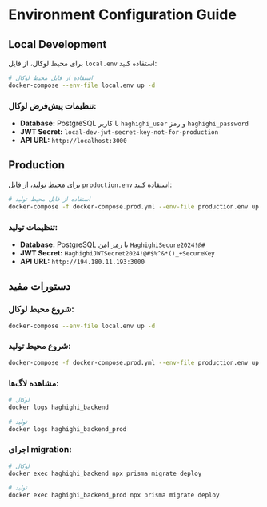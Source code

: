# Environment Configuration Guide

## Local Development

برای محیط لوکال، از فایل `local.env` استفاده کنید:

```bash
# استفاده از فایل محیط لوکال
docker-compose --env-file local.env up -d
```

### تنظیمات پیش‌فرض لوکال:
- **Database:** PostgreSQL با کاربر `haghighi_user` و رمز `haghighi_password`
- **JWT Secret:** `local-dev-jwt-secret-key-not-for-production`
- **API URL:** `http://localhost:3000`

## Production

برای محیط تولید، از فایل `production.env` استفاده کنید:

```bash
# استفاده از فایل محیط تولید
docker-compose -f docker-compose.prod.yml --env-file production.env up -d
```

### تنظیمات تولید:
- **Database:** PostgreSQL با رمز امن `HaghighiSecure2024!@#`
- **JWT Secret:** `HaghighiJWTSecret2024!@#$%^&*()_+SecureKey`
- **API URL:** `http://194.180.11.193:3000`

## دستورات مفید

### شروع محیط لوکال:
```bash
docker-compose --env-file local.env up -d
```

### شروع محیط تولید:
```bash
docker-compose -f docker-compose.prod.yml --env-file production.env up -d
```

### مشاهده لاگ‌ها:
```bash
# لوکال
docker logs haghighi_backend

# تولید
docker logs haghighi_backend_prod
```

### اجرای migration:
```bash
# لوکال
docker exec haghighi_backend npx prisma migrate deploy

# تولید
docker exec haghighi_backend_prod npx prisma migrate deploy
```
